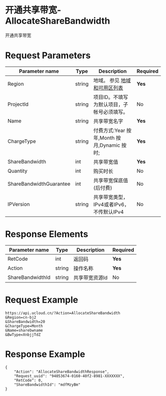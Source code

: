 # 开通共享带宽-AllocateShareBandwidth

开通共享带宽

# Request Parameters
|Parameter name|Type|Description|Required|
|---|---|---|---|
|Region|string|地域。 参见 [地域和可用区列表](../summary/regionlist.html)|**Yes**|
|ProjectId|string|项目ID。不填写为默认项目，子帐号必须填写。|No|
|Name|string|共享带宽名字|**Yes**|
|ChargeType|string|付费方式:Year 按年,Month 按月,Dynamic 按时;|**Yes**|
|ShareBandwidth|int|共享带宽值|**Yes**|
|Quantity|int|购买时长|No|
|ShareBandwidthGuarantee|int|共享带宽保底值(后付费)|No|
|IPVersion|string|共享带宽类型，IPv4或者IPv6，不传默认IPv4|No|

# Response Elements
|Parameter name|Type|Description|Required|
|---|---|---|---|
|RetCode|int|返回码|**Yes**|
|Action|string|操作名称|**Yes**|
|ShareBandwidthId|string|共享带宽资源Id|No|

# Request Example
```
https://api.ucloud.cn/?Action=AllocateShareBandwidth
&Region=cn-bj2
&ShareBandwidth=20
&ChargeType=Month
&Name=sharebwname
&BwType=XnbjjTdZ
```

# Response Example
```
{
    "Action": "AllocateShareBandwidthResponse", 
    "Request_uuid": "94053674-0160-40f2-8981-XXXXXXX", 
    "RetCode": 0, 
    "ShareBandwidthId": "mdfMzyBm"
}
```

